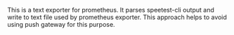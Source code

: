 This is a text exporter for prometheus. It parses speetest-cli output and write to text file used by prometheus exporter.
This approach helps to avoid using push gateway for this purpose.
